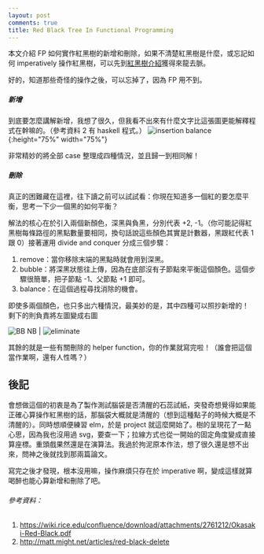 ```yaml
---
layout: post
comments: true
title: Red Black Tree In Functional Programming
---
```

本文介紹 FP 如何實作紅黑樹的新增和刪除，如果不清楚紅黑樹是什麼，或忘記如何 imperatively 操作紅黑樹，可以先到[紅黑樹介紹](http://alrightchiu.github.io/SecondRound/red-black-tree-introjian-jie.html)獲得來龍去脈。

好的，知道那些奇怪的操作之後，可以忘掉了，因為 FP 用不到。

##### 新增
到底要怎麼講解新增，我想了很久，但我看不出來有什麼文字比這張圖更能解釋程式在幹嘛的。（參考資料 2 有 haskell 程式。）
![insertion balance](https://i.imgur.com/WiPyDZO.png){:height="75%" width="75%"}

非常精妙的將全部 case 整理成四種情況，並且歸一到相同解！

##### 刪除
真正的困難藏在這裡，往下讀之前可以試試看：你現在知道多一個紅的要怎麼平衡，思考一下少一個黑的如何平衡？

解法的核心在於引入兩個新顏色，深黑與負黑，分別代表 +2, -1。（你可能記得紅黑樹每條路徑的黑點數量要相同，換句話說這些顏色其實是計數器，黑跟紅代表 1 跟 0）接著運用 divide and conquer 分成三個步驟：

1. remove：當你移除末端的黑點時就會用到深黑。
2. bubble：將深黑狀態往上傳，因為在底部沒有子節點來平衡這個顏色。這個步驟很簡單，把子節點 -1、父節點 +1 即可。
3. balance：在這個過程尋找消除的機會。

即使多兩個顏色，也只多出六種情況，最美妙的是，其中四種可以照抄新增的！
剩下的則負責將左圖變成右圖

![BB NB](http://matt.might.net/articles/red-black-delete/images/red-black-slides.018.png) | ![eliminate](http://matt.might.net/articles/red-black-delete/images/red-black-slides.019.png)

其餘的就是一些有關刪除的 helper function，你的作業就寫完啦！（誰會把這個當作業啊，還有人性嗎？）

## 後記
會想做這個的初衷是為了製作測試腦袋是否清醒的石蕊試紙，突發奇想覺得如果能正確心算操作紅黑樹的話，那腦袋大概就是清醒的（想到這種點子的時候大概是不清醒的）。同時想順便練習 elm，於是 project 就這麼開始了。樹的呈現花了一點心思，因為我也沒用過 svg，要查一下；拉線方式也從一開始的固定角度變成直接算座標。重頭戲果然還是在演算法。我過於拘泥原本作法，想了很久還是想不出來，問神之後就找到那兩篇論文。

寫完之後才發現，根本沒用嘛，操作麻煩只存在於 imperative 啊，變成這樣就算喝醉也能心算新增和刪除了吧。

###### 參考資料：
1. <https://wiki.rice.edu/confluence/download/attachments/2761212/Okasaki-Red-Black.pdf>
2. <http://matt.might.net/articles/red-black-delete>
